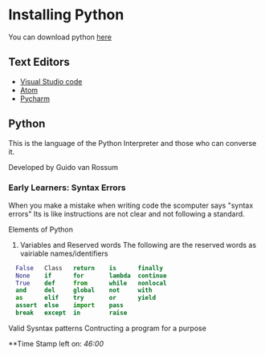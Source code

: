 # Installing Python

You can download python [here](https://www.python.org/downloads/)

## Text Editors
* [Visual Studio code](https://code.visualstudio.com/download)
* [Atom](https://atom.oi)
* [Pycharm](https://www.jetbrains.com/pycharm/download/#section=windows)

## Python
This is the language of the Python Interpreter and those who can converse it. 

Developed by Guido van Rossum

### Early Learners: Syntax Errors
When you make a mistake when writing code the scomputer says "syntax errors"
Its is like instructions are not clear and not following a standard.
 

Elements of Python
1. Variables and Reserved words
The following are the reserved words as vairiable names/identifiers

```python
  False   Class   return    is      finally
  None    if      for       lambda  continue
  True    def     from      while   nonlocal
  and     del     global    not     with
  as      elif    try       or      yield
  assert  else    import    pass
  break   except  in        raise
```

Valid Sysntax patterns
Contructing a program for a purpose


**Time Stamp left on: *46:00*
